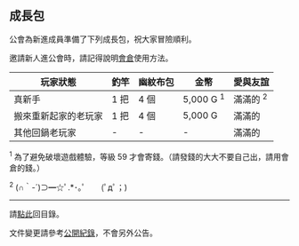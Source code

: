 ## 成長包

公會為新進成員準備了下列成長包，祝大家冒險順利。

邀請新人進公會時，請記得說明[會倉](https://dalechou.github.io/wow/bank.html)使用方法。

| **玩家狀態** | **釣竿** | **幽紋布包** | **金幣** | **愛與友誼** |
| --- | --- | --- | --- | --- |
| 真新手 | 1 把 | 4 個 | 5,000 G <sup>1</sup> | 滿滿的 <sup>2</sup> |
| 搬來重新起家的老玩家 | 1 把 | 4 個 | 5,000 G | 滿滿的 |
| 其他回鍋老玩家 | - | - | - | 滿滿的 |

<sup>1</sup> 為了避免破壞遊戲體驗，等級 59 才會寄錢。（請發錢的大大不要自己出，請用會倉的錢。）

<sup>2</sup> (∩｀-´)⊃━☆ﾟ.*･｡ﾟ　　(ﾟдﾟ；)

---

請[點此](https://dalechou.github.io/wow/)回目錄。

文件變更請參考[公開紀錄](https://github.com/dalechou/wow/commits/master/starter.md)，不會另外公告。
